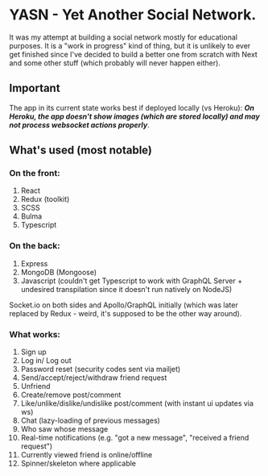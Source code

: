 # YASN - Yet Another Social Network.

It was my attempt at building a social network mostly for educational purposes. It is a "work in progress" kind of thing, but it is unlikely to ever get finished since I've decided to build a better one from scratch with Next and some other stuff (which probably will never happen either).

## Important

The app in its current state works best if deployed locally (vs Heroku): 
***On Heroku, the app doesn't show images (which are stored locally) and may not process websocket actions properly***.

## What's used (most notable)

### On the front:
1. React
2. Redux (toolkit)
3. SCSS
4. Bulma
4. Typescript

### On the back:
1. Express
2. MongoDB (Mongoose)
3. Javascript (couldn't get Typescript to work with GraphQL Server + undesired transpilation since it doesn't run natively on NodeJS)

Socket.io on both sides and Apollo/GraphQL initially (which was later replaced by Redux - weird, it's supposed to be the other way around).

### What works:
1. Sign up
2. Log in/ Log out
3. Password reset (security codes sent via mailjet)
4. Send/accept/reject/withdraw friend request
5. Unfriend
6. Create/remove post/comment
7. Like/unlike/dislike/undislike post/comment (with instant ui updates via ws)
8. Chat (lazy-loading of previous messages)
9. Who saw whose message
10. Real-time notifications (e.g. "got a new message", "received a friend request")
11. Currently viewed friend is online/offline
12. Spinner/skeleton where applicable

